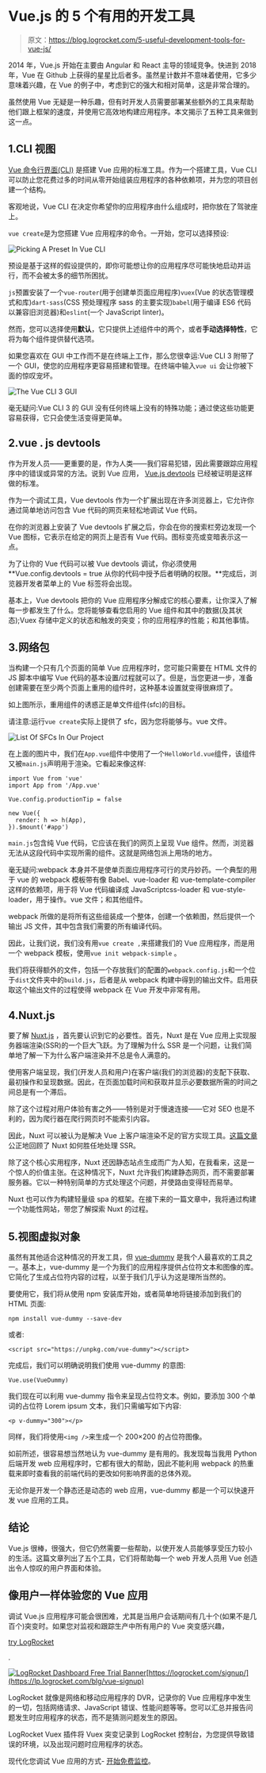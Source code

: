 # Vue.js 的 5 个有用的开发工具

> 原文：<https://blog.logrocket.com/5-useful-development-tools-for-vue-js/>

2014 年，Vue.js 开始在主要由 Angular 和 React 主导的领域竞争。快进到 2018 年，Vue 在 Github 上获得的星星比后者多。虽然星计数并不意味着使用，它多少意味着兴趣，在 Vue 的例子中，考虑到它的强大和相对简单，这是非常合理的。

虽然使用 Vue 无疑是一种乐趣，但有时开发人员需要部署某些额外的工具来帮助他们跟上框架的速度，并使用它高效地构建应用程序。本文揭示了五种工具来做到这一点。

## 1.CLI 视图

[Vue 命令行界面(CLI)](https://cli.vuejs.org/) 是搭建 Vue 应用的标准工具。作为一个搭建工具，Vue CLI 可以防止您花费过多的时间从零开始组装应用程序的各种依赖项，并为您的项目创建一个结构。

客观地说，Vue CLI 在决定你希望你的应用程序由什么组成时，把你放在了驾驶座上。

`vue create`是为您搭建 Vue 应用程序的命令。一开始，您可以选择预设:

![Picking A Preset In Vue CLI](img/dbb9d4e9fcf9024af4f39d7ecc63706e.png)

预设是基于这样的假设提供的，即你可能想让你的应用程序尽可能快地启动并运行，而不会被太多的细节所困扰。

`js`预置安装了一个`vue-router`(用于创建单页面应用程序)`vuex`(Vue 的状态管理模式和库)`dart-sass`(CSS 预处理程序 sass 的主要实现)`babel`(用于编译 ES6 代码以兼容旧浏览器)和`eslint`(一个 JavaScript linter)。

然而，您可以选择使用**默认**，它只提供上述组件中的两个，或者**手动选择特性**，它将为每个组件提供替代选项。

如果您喜欢在 GUI 中工作而不是在终端上工作，那么您很幸运:Vue CLI 3 附带了一个 GUI，使您的应用程序更容易搭建和管理。在终端中输入`vue ui` 会让你被下面的惊叹宠坏。

![The Vue CLI 3 GUI](img/6c2c44b61d4f0b83261858f014eaa05d.png)

毫无疑问:Vue CLI 3 的 GUI 没有任何终端上没有的特殊功能；通过使这些功能更容易获得，它只会使生活变得更简单。

## 2.vue . js devtools

作为开发人员——更重要的是，作为人类——我们容易犯错，因此需要跟踪应用程序中的错误或异常的方法。说到 Vue 应用， [Vue.js devtools](https://github.com/vuejs/vue-devtools) 已经被证明是这样做的标准。

作为一个调试工具，Vue devtools 作为一个扩展出现在许多浏览器上，它允许你通过简单地访问包含 Vue 代码的网页来轻松地调试 Vue 代码。

在你的浏览器上安装了 Vue devtools 扩展之后，你会在你的搜索栏旁边发现一个 Vue 图标，它表示在给定的网页上是否有 Vue 代码。图标变亮或变暗表示这一点。

为了让你的 Vue 代码可以被 Vue devtools 调试，你必须使用 **Vue.config.devtools = true 从你的代码中授予后者明确的权限。**完成后，浏览器开发者菜单上的 Vue 标签将会出现。

基本上，Vue devtools 把你的 Vue 应用程序分解成它的核心要素，让你深入了解每一步都发生了什么。您将能够查看您启用的 Vue 组件和其中的数据(及其状态);Vuex 存储中定义的状态和触发的突变；你的应用程序的性能；和其他事情。

## 3.网络包

当构建一个只有几个页面的简单 Vue 应用程序时，您可能只需要在 HTML 文件的 JS 脚本中编写 Vue 代码的基本设置/过程就可以了。但是，当您更进一步，准备创建需要在至少两个页面上重用的组件时，这种基本设置就变得很麻烦了。

如上图所示，重用组件的诱惑正是单文件组件(sfc)的目标。

请注意:运行`vue create`实际上提供了 sfc，因为您将能够与。vue 文件。

![List Of SFCs In Our Project](img/2e41194580d5d780551752aebefc16d6.png)

在上面的图片中，我们在`App.vue`组件中使用了一个`HelloWorld.vue`组件，该组件又被`main.js`声明用于渲染。它看起来像这样:

```
import Vue from 'vue'
import App from '/App.vue'

Vue.config.productionTip = false

new Vue({
  render: h => h(App),
}).$mount('#app')
```

`main.js`包含纯 Vue 代码，它应该在我们的网页上呈现 Vue 组件。然而，浏览器无法从这段代码中实现所需的组件。这就是网络包派上用场的地方。

毫无疑问:webpack 本身并不是使单页面应用程序可行的灵丹妙药。一个典型的用于 vue 的 webpack 模板带有像 Babel、vue-loader 和 vue-template-compiler 这样的依赖项，用于将 Vue 代码编译成 JavaScriptcss-loader 和 vue-style-loader，用于操作。vue 文件；和其他组件。

webpack 所做的是将所有这些组装成一个整体，创建一个依赖图，然后提供一个输出 JS 文件，其中包含我们需要的所有编译代码。

因此，让我们说，我们没有用`vue create ,`来搭建我们的 Vue 应用程序，而是用一个 webpack 模板，使用`vue init webpack-simple` 。

我们将获得额外的文件，包括一个存放我们的配置的`webpack.config.js`和一个位于`dist`文件夹中的`build.js`，后者是从 webpack 构建中得到的输出文件。启用获取这个输出文件的过程使得 webpack 在 Vue 开发中非常有用。

## 4.Nuxt.js

要了解 [Nuxt.js](https://github.com/nuxt/nuxt.js) ，首先要认识到它的必要性。首先，Nuxt 是在 Vue 应用上实现服务器端渲染(SSR)的一个巨大飞跃。为了理解为什么 SSR 是一个问题，让我们简单地了解一下为什么客户端渲染并不总是令人满意的。

使用客户端呈现，我们(开发人员和用户)在客户端(我们的浏览器)的支配下获取、最初操作和呈现数据。因此，在页面加载时间和获取并显示必要数据所需的时间之间总是有一个滞后。

除了这个过程对用户体验有害之外——特别是对于慢速连接——它对 SEO 也是不利的，因为爬行器在爬行网页时不能索引内容。

因此，Nuxt 可以被认为是解决 Vue 上客户端渲染不足的官方实现工具。[这篇文章](https://blog.logrocket.com/building-server-rendered-apps-in-vue-using-nuxt-js-c12c6c253274)公正地回顾了 Nuxt 如何胜任地处理 SSR。

除了这个核心实用程序，Nuxt 还因静态站点生成而广为人知，在我看来，这是一个惊人的价值主张。在这种情况下，Nuxt 允许我们构建静态网页，而不需要部署服务器。它以一种特别简单的方式处理这个问题，并使路由变得轻而易举。

Nuxt 也可以作为构建轻量级 spa 的框架。在接下来的一篇文章中，我将通过构建一个功能性网站，带您了解探索 Nuxt 的过程。

## 5.视图虚拟对象

虽然有其他适合这种情况的开发工具，但 [vue-dummy](https://github.com/paulcollett/vue-dummy) 是我个人最喜欢的工具之一。基本上，vue-dummy 是一个为我们的应用程序提供占位符文本和图像的库。它简化了生成占位符内容的过程，以至于我们几乎认为这是理所当然的。

要使用它，我们将从使用 npm 安装库开始，或者简单地将链接添加到我们的 HTML 页面:

```
npm install vue-dummy --save-dev
```

或者:

```
<script src="https://unpkg.com/vue-dummy"></script>
```

完成后，我们可以明确说明我们使用 vue-dummy 的意图:

```
Vue.use(VueDummy)
```

我们现在可以利用 vue-dummy 指令来呈现占位符文本。例如，要添加 300 个单词的占位符 Lorem ipsum 文本，我们只需编写如下内容:

```
<p v-dummy="300"></p>
```

同样，我们将使用`<img />`来生成一个 200×200 的占位符图像。

如前所述，很容易想当然地认为 vue-dummy 是有用的。我发现每当我用 Python 后端开发 web 应用程序时，它都有很大的帮助，因此不能利用 webpack 的热重载来即时查看我的前端代码的更改如何影响界面的总体外观。

无论你是开发一个静态还是动态的 web 应用，vue-dummy 都是一个可以快速开发 vue 应用的工具。

## 结论

Vue.js 很棒，很强大，但它仍然需要一些帮助，以使开发人员能够享受压力较小的生活。这篇文章列出了五个工具，它们将帮助每一个 web 开发人员用 Vue 创造出令人惊叹的用户界面和体验。

## 像用户一样体验您的 Vue 应用

调试 Vue.js 应用程序可能会很困难，尤其是当用户会话期间有几十个(如果不是几百个)突变时。如果您对监视和跟踪生产中所有用户的 Vue 突变感兴趣，

[try LogRocket](https://lp.logrocket.com/blg/vue-signup)

.

[![LogRocket Dashboard Free Trial Banner](img/0d269845910c723dd7df26adab9289cb.png)](https://lp.logrocket.com/blg/vue-signup)[https://logrocket.com/signup/](https://lp.logrocket.com/blg/vue-signup)

LogRocket 就像是网络和移动应用程序的 DVR，记录你的 Vue 应用程序中发生的一切，包括网络请求、JavaScript 错误、性能问题等等。您可以汇总并报告问题发生时应用程序的状态，而不是猜测问题发生的原因。

LogRocket Vuex 插件将 Vuex 突变记录到 LogRocket 控制台，为您提供导致错误的环境，以及出现问题时应用程序的状态。

现代化您调试 Vue 应用的方式- [开始免费监控](https://lp.logrocket.com/blg/vue-signup)。
